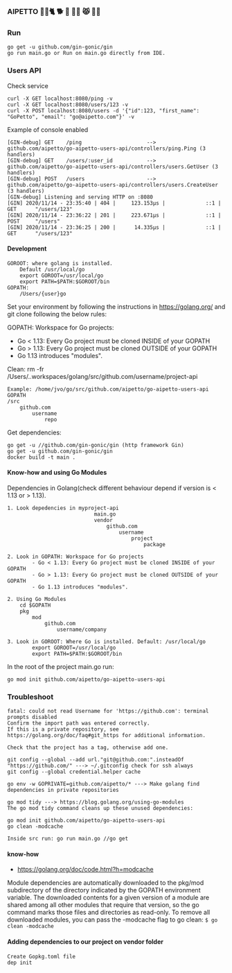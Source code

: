 ### AIPETTO  🦴🐾🐈 🐕 🦮 🐻‍❄️ 😾 🐕‍🦺

### Run
```
go get -u github.com/gin-gonic/gin
go run main.go or Run on main.go directly from IDE.
```

### Users API
  
Check service
 ```
curl -X GET localhost:8080/ping -v
curl -X GET localhost:8080/users/123 -v
curl -X POST localhost:8080/users -d '{"id":123, "first_name": "GoPetto", "email": "go@aipetto.com"}' -v
```

Example of console enabled
```
[GIN-debug] GET    /ping                     --> github.com/aipetto/go-aipetto-users-api/controllers/ping.Ping (3 handlers)
[GIN-debug] GET    /users/:user_id           --> github.com/aipetto/go-aipetto-users-api/controllers/users.GetUser (3 handlers)
[GIN-debug] POST   /users                    --> github.com/aipetto/go-aipetto-users-api/controllers/users.CreateUser (3 handlers)
[GIN-debug] Listening and serving HTTP on :8080
[GIN] 2020/11/14 - 23:35:40 | 404 |     123.153µs |             ::1 | GET      "/users/123"
[GIN] 2020/11/14 - 23:36:22 | 201 |     223.671µs |             ::1 | POST     "/users"
[GIN] 2020/11/14 - 23:36:25 | 200 |      14.335µs |             ::1 | GET      "/users/123"
```

#### Development

```
GOROOT: where golang is installed. 
    Default /usr/local/go
    export GOROOT=/usr/local/go
    export PATH=$PATH:$GOROOT/bin
GOPATH: 
    /Users/{user}go
```

Set your environment by following the instructions in https://golang.org/ and git clone following the below rules:

GOPATH: Workspace for Go projects:
- Go < 1.13: Every Go project must be cloned INSIDE of your GOPATH
- Go > 1.13: Every Go project must be cloned OUTSIDE of your GOPATH
- Go 1.13 introduces "modules".

Clean: rm -fr /Users/..workspaces/golang/src/github.com/username/project-api

```
Example: /home/jvo/go/src/github.com/aipetto/go-aipetto-users-api
GOPATH    
/src
    github.com
        username
            repo
```

Get dependencies:
```
go get -u //github.com/gin-gonic/gin (http framework Gin)
go get -u github.com/gin-gonic/gin
docker build -t main .
```

#### Know-how and using Go Modules
Dependencies in Golang(check different behaviour depend if version is < 1.13 or > 1.13).
```
1. Look depedencies in myproject-api
                            main.go
                            vendor
                                github.com
                                    username
                                        project
                                            package

2. Look in GOPATH: Workspace for Go projects
        - Go < 1.13: Every Go project must be cloned INSIDE of your GOPATH
        - Go > 1.13: Every Go project must be cloned OUTSIDE of your GOPATH
        - Go 1.13 introduces "modules".

2. Using Go Modules
    cd $GOPATH
    pkg
        mod
            github.com
                username/company

3. Look in GOROOT: Where Go is installed. Default: /usr/local/go
        export GOROOT=/usr/local/go
        export PATH=$PATH:$GOROOT/bin                     
```
In the root of the project main.go run:

```
go mod init github.com/aipetto/go-aipetto-users-api
```

### Troubleshoot
```
fatal: could not read Username for 'https://github.com': terminal prompts disabled
Confirm the import path was entered correctly.
If this is a private repository, see https://golang.org/doc/faq#git_https for additional information.

Check that the project has a tag, otherwise add one.

git config --global --add url."git@github.com:".insteadOf "https://github.com/" ---> ~/.gitconfig check for ssh always 
git config --global credential.helper cache

go env -w GOPRIVATE=github.com/aipetto/* ---> Make golang find dependencies in private repositories

go mod tidy ---> https://blog.golang.org/using-go-modules
The go mod tidy command cleans up these unused dependencies:

go mod init github.com/aipetto/go-aipetto-users-api
go clean -modcache

Inside src run: go run main.go //go get
```

#### know-how
- https://golang.org/doc/code.html?h=modcache

Module dependencies are automatically downloaded to the pkg/mod subdirectory of the directory indicated by the GOPATH environment variable. The downloaded contents for a given version of a module are shared among all other modules that require that version, so the go command marks those files and directories as read-only. To remove all downloaded modules, you can pass the -modcache flag to go clean:
`$ go clean -modcache`

#### Adding dependencies to our project on vendor folder
```
Create Gopkg.toml file
dep init
```